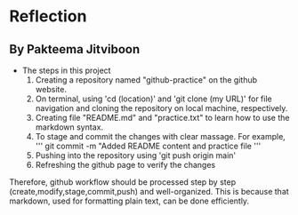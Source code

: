 # Reflection
## By Pakteema Jitviboon

* The steps in this project
  1. Creating a repository named "github-practice" on the github website.
  2. On terminal, using 'cd (location)' and 'git clone (my URL)' for file navigation and cloning the repository on local machine, respectively.
  3. Creating file "README.md" and "practice.txt" to learn how to use the markdown syntax.
  4. To stage and commit the changes with clear massage. For example,
    ''' git commit -m "Added README content and practice file '''
  5. Pushing into the repository using 'git push origin main'
  6. Refreshing the github page to verify the changes

Therefore, github workflow should be processed step by step (create,modify,stage,commit,push) and well-organized. This is because that markdown, used for formatting plain text, can be done efficiently.
